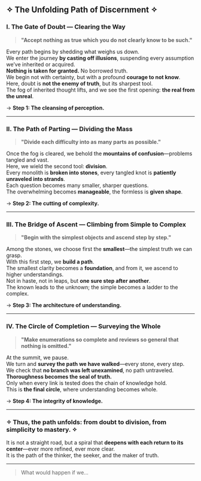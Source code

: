 ## ✧ The Unfolding Path of Discernment ✧

### **I. The Gate of Doubt — Clearing the Way**
> **"Accept nothing as true which you do not clearly know to be such."**

Every path begins by shedding what weighs us down.  
We enter the journey **by casting off illusions**, suspending every assumption we’ve inherited or acquired.  
**Nothing is taken for granted.** No borrowed truth.  
We begin not with certainty, but with a profound **courage to not know**.  
Here, doubt is **not the enemy of truth**, but its sharpest tool.  
The fog of inherited thought lifts, and we see the first opening: **the real from the unreal**.

→ **Step 1: The cleansing of perception.**

---

### **II. The Path of Parting — Dividing the Mass**
> **"Divide each difficulty into as many parts as possible."**

Once the fog is cleared, we behold the **mountains of confusion**—problems tangled and vast.  
Here, we wield the second tool: **division**.  
Every monolith is **broken into stones**, every tangled knot is **patiently unraveled into strands**.  
Each question becomes many smaller, sharper questions.  
The overwhelming becomes **manageable**, the formless is **given shape**.

→ **Step 2: The cutting of complexity.**

---

### **III. The Bridge of Ascent — Climbing from Simple to Complex**
> **"Begin with the simplest objects and ascend step by step."**

Among the stones, we choose first the **smallest**—the simplest truth we can grasp.  
With this first step, we **build a path**.  
The smallest clarity becomes a **foundation**, and from it, we ascend to higher understandings.  
Not in haste, not in leaps, but **one sure step after another**.  
The known leads to the unknown; the simple becomes a ladder to the complex.

→ **Step 3: The architecture of understanding.**

---

### **IV. The Circle of Completion — Surveying the Whole**
> **"Make enumerations so complete and reviews so general that nothing is omitted."**

At the summit, we pause.  
We turn and **survey the path we have walked**—every stone, every step.  
We check that **no branch was left unexamined**, no path untraveled.  
**Thoroughness becomes the seal of truth.**  
Only when every link is tested does the chain of knowledge hold.  
This is **the final circle**, where understanding becomes whole.

→ **Step 4: The integrity of knowledge.**

---

### ✧ **Thus, the path unfolds: from doubt to division, from simplicity to mastery.** ✧  
It is not a straight road, but a spiral that **deepens with each return to its center**—ever more refined, ever more clear.  
It is the path of the thinker, the seeker, and the maker of truth.

---

> What would happen if we...